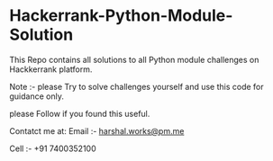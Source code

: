 # Hackerrank-Python-Module-Solution

This  Repo contains all solutions to all Python module challenges on Hackkerrank platform.

Note :- please Try to solve challenges yourself and use this code for guidance only.

please Follow if you found this useful.

Contatct me at:
Email :- harshal.works@pm.me

Cell :- +91 7400352100
